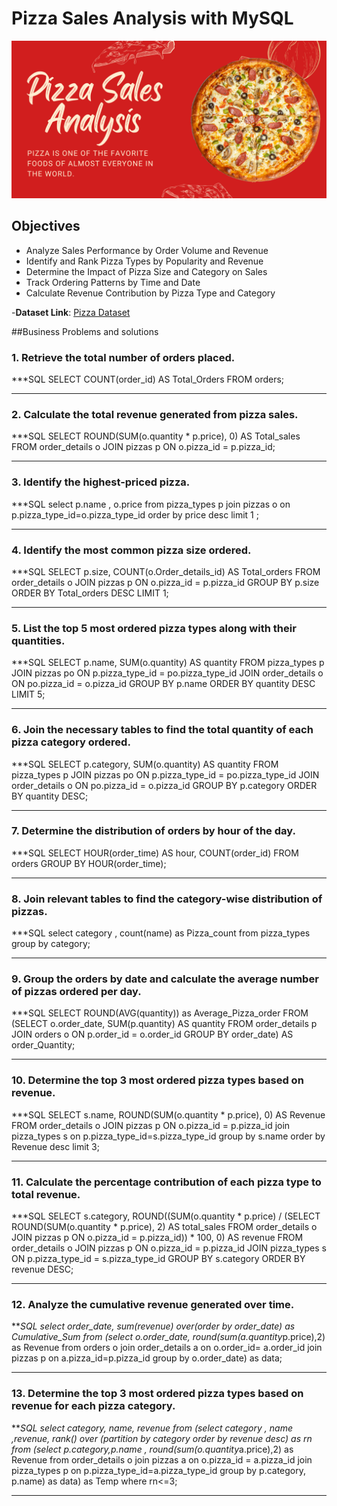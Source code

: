 #         Pizza Sales Analysis with MySQL
![Pizza logo](https://github.com/VDhakad-Datamind/Pizza_Sales_Sql_Project/blob/main/Pizza-Image1.png)

##  Objectives
- Analyze Sales Performance by Order Volume and Revenue
- Identify and Rank Pizza Types by Popularity and Revenue
- Determine the Impact of Pizza Size and Category on Sales
- Track Ordering Patterns by Time and Date
- Calculate Revenue Contribution by Pizza Type and Category

-**Dataset Link**: [Pizza Dataset]()

##Business Problems and solutions


### 1. Retrieve the total number of orders placed.

***SQL
SELECT 
    COUNT(order_id) AS Total_Orders
FROM
    orders;
***

### 2. Calculate the total revenue generated from pizza sales.  

***SQL
SELECT 
    ROUND(SUM(o.quantity * p.price), 0) AS Total_sales
FROM
    order_details o
        JOIN
    pizzas p ON o.pizza_id = p.pizza_id;
  ***  
    
### 3. Identify the highest-priced pizza.

***SQL
select p.name , o.price
from pizza_types p
join pizzas o
on p.pizza_type_id=o.pizza_type_id
order by price desc																																																																																			limit 1 ;
***    
    
### 4. Identify the most common pizza size ordered.

***SQL
SELECT 
    p.size, COUNT(o.Order_details_id) AS Total_orders
FROM
    order_details o
        JOIN
    pizzas p ON o.pizza_id = p.pizza_id
GROUP BY p.size
ORDER BY Total_orders DESC
LIMIT 1;
***

### 5. List the top 5 most ordered pizza types along with their quantities.

***SQL
SELECT 
    p.name, SUM(o.quantity) AS quantity
FROM
    pizza_types p
        JOIN
    pizzas po ON p.pizza_type_id = po.pizza_type_id
        JOIN
    order_details o ON po.pizza_id = o.pizza_id
GROUP BY p.name
ORDER BY quantity DESC
LIMIT 5;
***

### 6. Join the necessary tables to find the total quantity of each pizza category ordered.

***SQL
SELECT 
    p.category, SUM(o.quantity) AS quantity
FROM
    pizza_types p
        JOIN
    pizzas po ON p.pizza_type_id = po.pizza_type_id
        JOIN
    order_details o ON po.pizza_id = o.pizza_id
GROUP BY p.category
ORDER BY quantity DESC;
***

### 7. Determine the distribution of orders by hour of the day.

***SQL
SELECT 
    HOUR(order_time) AS hour, COUNT(order_id)
FROM
    orders
GROUP BY HOUR(order_time);
***

### 8. Join relevant tables to find the category-wise distribution of pizzas.

***SQL
select category , count(name) as Pizza_count from pizza_types
group by category;
***

### 9. Group the orders by date and calculate the average number of pizzas ordered per day.

***SQL
SELECT 
    ROUND(AVG(quantity)) as Average_Pizza_order
FROM
    (SELECT 
        o.order_date, SUM(p.quantity) AS quantity
    FROM
        order_details p
    JOIN orders o ON p.order_id = o.order_id
    GROUP BY order_date) AS order_Quantity;
***
   
   
### 10. Determine the top 3 most ordered pizza types based on revenue.
   
***SQL
SELECT 
    s.name, ROUND(SUM(o.quantity * p.price), 0) AS Revenue
FROM
    order_details o
        JOIN
    pizzas p ON o.pizza_id = p.pizza_id
join pizza_types s 
on p.pizza_type_id=s.pizza_type_id
group by s.name
order by Revenue desc
limit 3;
***

### 11. Calculate the percentage contribution of each pizza type to total revenue.

***SQL
SELECT 
    s.category,
    ROUND((SUM(o.quantity * p.price) / (SELECT 
                    ROUND(SUM(o.quantity * p.price), 2) AS total_sales
                FROM
                    order_details o
                        JOIN
                    pizzas p ON o.pizza_id = p.pizza_id)) * 100,
            0) AS revenue
FROM
    order_details o
        JOIN
    pizzas p ON o.pizza_id = p.pizza_id
        JOIN
    pizza_types s ON p.pizza_type_id = s.pizza_type_id
GROUP BY s.category
ORDER BY revenue DESC;
***


### 12. Analyze the cumulative revenue generated over time.

***SQL 
select 
	order_date, sum(revenue) over(order by order_date) as Cumulative_Sum 
from
	(select o.order_date, round(sum(a.quantity*p.price),2) as Revenue 
from 
	orders o
join order_details a
	on o.order_id= a.order_id
join pizzas p 
	on a.pizza_id=p.pizza_id
group by o.order_date)
as data;
***





### 13. Determine the top 3 most ordered pizza types based on revenue for each pizza category.
***SQL 
select category, name, revenue from 
(select category , name ,revenue, rank() over (partition by category order by revenue desc) as rn from
(select p.category,p.name , round(sum(o.quantity*a.price),2) as Revenue
from order_details o
join pizzas a 
on o.pizza_id = a.pizza_id
join pizza_types p 
on p.pizza_type_id=a.pizza_type_id
group by p.category, p.name) as data) as Temp
where rn<=3;
***


   







   
